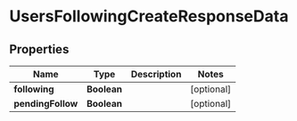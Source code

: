

# UsersFollowingCreateResponseData


## Properties

| Name | Type | Description | Notes |
|------------ | ------------- | ------------- | -------------|
|**following** | **Boolean** |  |  [optional] |
|**pendingFollow** | **Boolean** |  |  [optional] |



